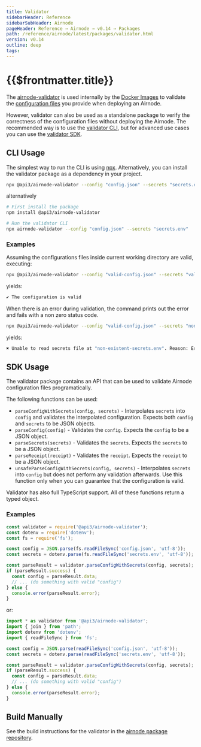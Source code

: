 ```yaml
---
title: Validator
sidebarHeader: Reference
sidebarSubHeader: Airnode
pageHeader: Reference → Airnode → v0.14 → Packages
path: /reference/airnode/latest/packages/validator.html
version: v0.14
outline: deep
tags:
---
```


<VersionWarning/>

<PageHeader/>

<SearchHighlight/>

<FlexStartTag/>

# {{$frontmatter.title}}

The
[airnode-validator](https://github.com/api3dao/airnode/blob/v0.14/packages/airnode-validator)
is used internally by the [Docker Images](/reference/airnode/latest/docker/) to
validate the
[configuration files](/reference/airnode/latest/understand/configuring.md) you
provide when deploying an Airnode.

However, validator can also be used as a standalone package to verify the
correctness of the configuration files without deploying the Airnode. The
recommended way is to use the
[validator CLI](/reference/airnode/latest/packages/validator.md#cli-usage), but
for advanced use cases you can use the
[validator SDK](/reference/airnode/latest/packages/validator.md#sdk-usage).

## CLI Usage

The simplest way to run the CLI is using
[npx](https://www.codingninjas.com/codestudio/library/difference-between-npm-and-npx).
Alternatively, you can install the validator package as a dependency in your
project.

```sh
npx @api3/airnode-validator --config "config.json" --secrets "secrets.env"
```

alternatively

```sh
# First install the package
npm install @api3/airnode-validator

# Run the validator CLI
npx airnode-validator --config "config.json" --secrets "secrets.env"
```

### Examples

Assuming the configurations files inside current working directory are valid,
executing:

```sh
npx @api3/airnode-validator --config "valid-config.json" --secrets "valid-secrets.env"
```

yields:

```sh
✔ The configuration is valid
```

When there is an error during validation, the command prints out the error and
fails with a non zero status code.

```sh
npx @api3/airnode-validator --config "valid-config.json" --secrets "non-existent-secrets.env"
```

yields:

```sh
✖ Unable to read secrets file at "non-existent-secrets.env". Reason: Error: ENOENT: no such file or directory, open (...omitted for brevity)
```

## SDK Usage

The validator package contains an API that can be used to validate Airnode
configuration files programatically.

The following functions can be used:

- `parseConfigWithSecrets(config, secrets)` - Interpolates `secrets` into
  `config` and validates the interpolated configuration. Expects both `config`
  and `secrets` to be JSON objects.
- `parseConfig(config)` - Validates the `config`. Expects the `config` to be a
  JSON object.
- `parseSecrets(secrets)` - Validates the `secrets`. Expects the `secrets` to be
  a JSON object.
- `parseReceipt(receipt)` - Validates the `receipt`. Expects the `receipt` to be
  a JSON object.
- `unsafeParseConfigWithSecrets(config, secrets)` - Interpolates `secrets` into
  `config` but does not perform any validation afterwards. Use this function
  only when you can guarantee that the configuration is valid.

Validator has also full TypeScript support. All of these functions return a
typed object.

### Examples

```js
const validator = require('@api3/airnode-validator');
const dotenv = require('dotenv');
const fs = require('fs');

const config = JSON.parse(fs.readFileSync('config.json', 'utf-8'));
const secrets = dotenv.parse(fs.readFileSync('secrets.env', 'utf-8'));

const parseResult = validator.parseConfigWithSecrets(config, secrets);
if (parseResult.success) {
  const config = parseResult.data;
  // ... (do something with valid "config")
} else {
  console.error(parseResult.error);
}
```

or:

```ts
import * as validator from '@api3/airnode-validator';
import { join } from 'path';
import dotenv from 'dotenv';
import { readFileSync } from 'fs';

const config = JSON.parse(readFileSync('config.json', 'utf-8'));
const secrets = dotenv.parse(readFileSync('secrets.env', 'utf-8'));

const parseResult = validator.parseConfigWithSecrets(config, secrets);
if (parseResult.success) {
  const config = parseResult.data;
  // ... (do something with valid "config")
} else {
  console.error(parseResult.error);
}
```

## Build Manually

See the build instructions for the validator in the
[airnode package repository](https://github.com/api3dao/airnode/blob/v0.14/packages/airnode-validator).

<FlexEndTag/>

